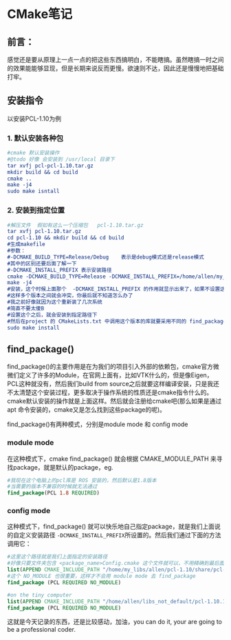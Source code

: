 # CMake笔记

## 前言：

感觉还是要从原理上一点一点的把这些东西搞明白，不能瞎搞。虽然瞎搞一时之间的效果能能够显现，但是长期来说反而更慢。欲速则不达，因此还是慢慢地把基础打牢。





## 安装指令

以安装PCL-1.10为例

### 1. 默认安装各种包

```cmake
#cmake 默认安装操作
#@todo 好像 会安装到 /usr/local 目录下
tar xvfj pcl-pcl-1.10.tar.gz
mkdir build && cd build
cmake ..
make -j4
sudo make isntall
```

### 2. 安装到指定位置

```cmake
#解压文件  假如有这么一个压缩包   pcl-1.10.tar.gz
tar xvfj pcl-1.10.tar.gz
cd pcl-1.10 && mkdir build && cd build
#生成makefile    
#参数：
#-DCMAKE_BUILD_TYPE=Release/Debug    表示是debug模式还是release模式
#其中的区别还要后面了解一下
#-DCMAKE_INSTALL_PREFIX 表示安装路径
cmake -DCMAKE_BUILD_TYPE=Release -DCMAKE_INSTALL_PREFIX=/home/allen/my_libs/pcl-1.9-install ..
make -j4
#安装，这个时候上面那个  -DCMAKE_INSTALL_PREFIX 的作用就显示出来了，如果不设置这个参数，默认安装位置应该是在 /usr/local 路径下
#这样多个版本之间就会冲突，你最后就不知道怎么办了
#我之前好像就因为这个重新装了几次系统
#简直不要太傻B
#设置这个之后，就会安装到指定路径下
#然后在project 的 CMakeLists.txt 中调用这个版本的库就要采用不同的 find_package() 方法，就是后面的 config mode，不然得到的就是默认版本的库，程序就编译不通过，很痛苦
sudo make install
```



## find_package()

find_package()的主要作用是在为我们的项目引入外部的依赖包，cmake官方微微们定义了许多的Module，在官网上面有，比如VTK什么的，但是像Eigen，PCL这种就没有，然后我们build from source之后就要这样编译安装，只是我还不太清楚这个安装过程，更多取决于操作系统的性质还是cmake指令什么的。cmake默认安装的操作就是上面这样。然后就会注册给cmake吧(那么如果是通过apt 命令安装的，cmake又是怎么找到这些package的呢)。

 find_package()有两种模式，分别是module mode  和  config mode

### module mode

在这种模式下，cmake find_package() 就会根据 CMAKE_MODULE_PATH 来寻找package，就是默认的package，eg.

```cmake
#我现在这个电脑上的pcl库是 ROS 安装的，然后默认是1.8版本
#当需要的版本不兼容的时候就无法通过
find_package(PCL 1.8 REQUIRED)
```

### config mode

这种模式下，find_package() 就可以快乐地自己指定package，就是我们上面说的自定义安装路径 `-DCMAKE_INSTALL_PREFIX`所设置的。然后我们通过下面的方法调用它：

```cmake
#这里这个路径就是我们上面指定的安装路径
#好像只要文件夹包含 <package_name>Config.cmake 这个文件就可以，不用精确到最后面的路径
list(APPEND CMAKE_INCLUDE_PATH "/home/my_libs/allen/pcl-1.10/share/pcl-1.10")
#这个 NO_MODULE 也很重要，这样才不会用 module mode 去 find_package
find_package (PCL REQUIRED NO_MODULE)

#on the tiny computer
list(APPEND CMAKE_INCLUDE_PATH "/home/allen/libs_not_default/pcl-1.10.1-install")
find_package (PCL REQUIRED NO_MODULE)
```

这就是今天记录的东西，还是比较感动，加油，you can do it, your are going to be a professional coder.




















